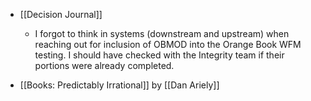 - [[Decision Journal]]
	 - I forgot to think in systems (downstream and upstream) when reaching out for inclusion of OBMOD into the Orange Book WFM testing. I should have checked with the Integrity team if their portions were already completed.

- [[Books: Predictably Irrational]] by [[Dan Ariely]]
